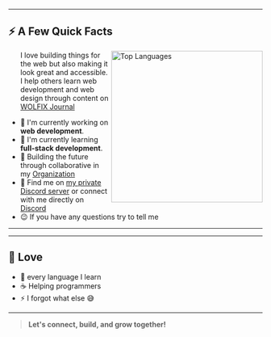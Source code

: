 
---

<div>
 
<h2>⚡️ A Few Quick Facts</h2>
 
  <img width="300px" align="right" src="https://i.imgur.com/1MyrTC3.png" alt="Top Languages" />

 <ul>I love building things for the web but also making it look great and accessible. I help others learn web development and web design through content on <a href="https://itswolfix-journal.web.app/" target="_blank">WOLFIX Journal</a></ul>
  <ul>
     <li>🧐 I'm currently working on <strong>web development</strong>.</li>
    <li>🍃 I'm currently learning <strong>full-stack development</strong>.</li>
    <li>🚀 Building the future through collaborative in my <a href="https://github.com/WOLFIX-Journal">Organization</a></li>
<li>💬 Find me on <a href="https://discord.gg/ZpfzrMMHFc" target="_blank">my private Discord server</a> or connect with me directly on <a href="https://discord.com/users/1019544819216961577" target="_blank">Discord</a></li>
    <li>😉 If you have any questions try to tell me </a>
  </ul>
 
</div>
 
---
---
## 💖 Love

- 📜 every language I learn
- ☕️ Helping programmers
- ⚡️ I forgot what else 😅
---

> **Let's connect, build, and grow together!**
